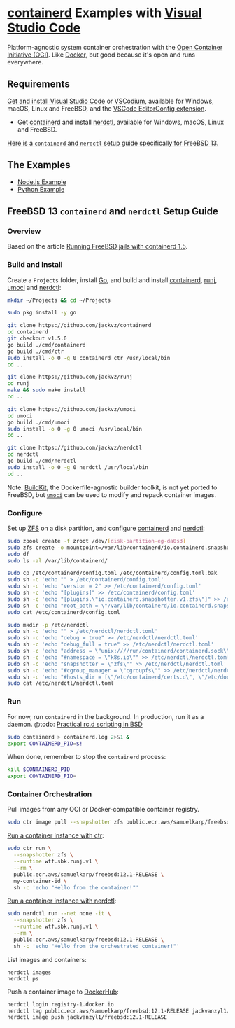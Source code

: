 # [containerd](https://containerd.io/) Examples with [Visual Studio Code](https://code.visualstudio.com/)

Platform-agnostic system container orchestration with the [Open Container Initiative (OCI)](https://opencontainers.org/). Like [Docker](https://www.docker.com/), but good because it's open and runs everywhere.

## Requirements

[Get and install Visual Studio Code](https://code.visualstudio.com/download) or [VSCodium](https://vscodium.com/#install), available for Windows, macOS, Linux and FreeBSD, and the [VSCode EditorConfig extension](https://marketplace.visualstudio.com/items?itemName=EditorConfig.EditorConfig).

- Get [containerd](https://github.com/containerd/containerd) and install [nerdctl](https://github.com/containerd/nerdctl), available for Windows, macOS, Linux and FreeBSD.

[Here is a `containerd` and `nerdctl` setup guide specifically for FreeBSD 13.](https://github.com/jackvz/containerd-examples#freebsd-13-containerd-and-nerdctl-setup-guide)

## The Examples

<!---
- [MkDocs Example](./mkdocs/readme.md)
--->
- [Node.js Example](./node/readme.md)
- [Python Example](./python/readme.md)
<!---
- [GitLab Example](./gitlab/readme.md)
- [VSCode Example](./vscode/readme.md)
- [Sentry Example](./sentry/readme.md)
- [NestJS Example](./nest/readme.md)
- [HashiCorp Examples](./hashicorp/readme.md)
--->

## FreeBSD 13 `containerd` and `nerdctl` Setup Guide

### Overview

Based on the article [Running FreeBSD jails with containerd 1.5](https://samuel.karp.dev/blog/2021/05/running-freebsd-jails-with-containerd-1-5/).

### Build and Install

Create a `Projects` folder, install [Go](https://go.dev/), and build and install [containerd](https://github.com/containerd/containerd), [runj](https://github.com/samuelkarp/runj), [umoci](https://github.com/opencontainers/umoci) and [nerdctl](https://github.com/containerd/nerdctl.git):

```sh
mkdir ~/Projects && cd ~/Projects

sudo pkg install -y go

git clone https://github.com/jackvz/containerd
cd containerd
git checkout v1.5.0
go build ./cmd/containerd
go build ./cmd/ctr
sudo install -o 0 -g 0 containerd ctr /usr/local/bin
cd ..

git clone https://github.com/jackvz/runj
cd runj
make && sudo make install
cd ..

git clone https://github.com/jackvz/umoci
cd umoci
go build ./cmd/umoci
sudo install -o 0 -g 0 umoci /usr/local/bin
cd ..

git clone https://github.com/jackvz/nerdctl
cd nerdctl
go build ./cmd/nerdctl
sudo install -o 0 -g 0 nerdctl /usr/local/bin
cd ..
```

Note: [BuildKit](https://github.com/moby/buildkit), the Dockerfile-agnostic builder toolkit, is not yet ported to FreeBSD, but [`umoci`](https://github.com/opencontainers/umoci) can be used to modify and repack container images.

### Configure

Set up [ZFS](https://docs.freebsd.org/en/books/handbook/zfs/) on a disk partition, and configure [containerd](https://github.com/containerd/containerd) and [nerdctl](https://github.com/containerd/nerdctl.git):

```sh
sudo zpool create -f zroot /dev/[disk-partition-eg-da0s3]
sudo zfs create -o mountpoint=/var/lib/containerd/io.containerd.snapshotter.v1.zfs zroot/containerd
sudo df
sudo ls -al /var/lib/containerd/

sudo cp /etc/containerd/config.toml /etc/containerd/config.toml.bak
sudo sh -c 'echo "" > /etc/containerd/config.toml'
sudo sh -c 'echo "version = 2" >> /etc/containerd/config.toml'
sudo sh -c 'echo "[plugins]" >> /etc/containerd/config.toml'
sudo sh -c 'echo "[plugins.\"io.containerd.snapshotter.v1.zfs\"]" >> /etc/containerd/config.toml'
sudo sh -c 'echo "root_path = \"/var/lib/containerd/io.containerd.snapshotter.v1.zfs\"" >> /etc/containerd/config.toml'
sudo cat /etc/containerd/config.toml

sudo mkdir -p /etc/nerdctl
sudo sh -c 'echo "" > /etc/nerdctl/nerdctl.toml'
sudo sh -c 'echo "debug = true" >> /etc/nerdctl/nerdctl.toml'
sudo sh -c 'echo "debug_full = true" >> /etc/nerdctl/nerdctl.toml'
sudo sh -c 'echo "address = \"unix:////run/containerd/containerd.sock\"" >> /etc/nerdctl/nerdctl.toml'
sudo sh -c 'echo "#namespace = \"k8s.io\"" >> /etc/nerdctl/nerdctl.toml'
sudo sh -c 'echo "snapshotter = \"zfs\"" >> /etc/nerdctl/nerdctl.toml'
sudo sh -c 'echo "#cgroup_manager = \"cgroupfs\"" >> /etc/nerdctl/nerdctl.toml'
sudo sh -c 'echo "#hosts_dir = [\"/etc/containerd/certs.d\", \"/etc/docker/certs.d\"]" >> /etc/nerdctl/nerdctl.toml'
sudo cat /etc/nerdctl/nerdctl.toml
```

### Run

For now, run `containerd` in the background. In production, run it as a daemon. @todo: [Practical rc.d scripting in BSD](https://docs.freebsd.org/en/articles/rc-scripting/index.html)

```sh
sudo containerd > containerd.log 2>&1 &
export CONTAINERD_PID=$!
```

When done, remember to stop the `containerd` process:

```sh
kill $CONTAINERD_PID
export CONTAINERD_PID=
```

### Container Orchestration

Pull images from any OCI or Docker-compatible container registry.

```sh
sudo ctr image pull --snapshotter zfs public.ecr.aws/samuelkarp/freebsd:12.1-RELEASE
```

[Run a container instance with ctr](https://github.com/containerd/containerd/blob/main/docs/getting-started.md#interacting-with-containerd-via-cli):

```sh
sudo ctr run \
  --snapshotter zfs \
  --runtime wtf.sbk.runj.v1 \
  --rm \
  public.ecr.aws/samuelkarp/freebsd:12.1-RELEASE \
  my-container-id \
  sh -c 'echo "Hello from the container!"'
```

[Run a container instance with nerdctl](https://github.com/containerd/containerd/blob/main/docs/getting-started.md#interacting-with-containerd-via-cli):

```sh
sudo nerdctl run --net none -it \
  --snapshotter zfs \
  --runtime wtf.sbk.runj.v1 \
  --rm \
  public.ecr.aws/samuelkarp/freebsd:12.1-RELEASE \
  sh -c 'echo "Hello from the orchestrated container!"'
```

List images and containers:

```
nerdctl images
nerdctl ps
```

Push a container image to [DockerHub](https://hub.docker.com/):

```sh
nerdctl login registry-1.docker.io
nerdctl tag public.ecr.aws/samuelkarp/freebsd:12.1-RELEASE jackvanzyl1/freebsd:12.1-RELEASE
nerdctl image push jackvanzyl1/freebsd:12.1-RELEASE
```
